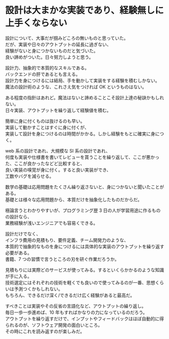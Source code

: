 # 設計は大まかな実装であり、経験無しに上手くならない

設計について、大事だが掴みどころの無いものと思っていた。  
だが、実装や日々のアウトプットの延長に過ぎない、  
経験がないと身につかないものだと気づいた。  
良い諦めがついた。日々努力しようと思う。

設計力、抽象的で本質的なスキルである。  
バックエンドの肝であるとも言える。  
設計力を身につけるには結局、手を動かして実装をする経験を積むしかない。  
魔法の設計術のような、これさえ気をつければ OK というものはない。

ある程度の指針はあれど。魔法はないと諦めることこそ設計上達の秘訣かもしれない。  
日々実装、アウトプットを繰り返して経験値を積む。

簡単に身に付くものは抜けるのも早い。  
実装して動かすことはすぐに身に付くが、  
実装して設計を身につけるのは時間がかかる。しかし経験をもとに確実に身につく。

web 系の設計であれ、大規模な SI 系の設計であれ、  
何度も実装や仕様書を書いてレビューを貰うことを繰り返して、ここが悪かった、ここが良かったなどど比較すると、  
良い実装の嗅覚が身に付く。すると良い実装ができ、  
工数やバグを減らせる。

数学の基礎は応用問題をたくさん繰り返さないと、身につかないと聞いたことがある。  
基礎とは様々な応用問題から、本質だけを抽象化したものだからだ。

極論言うとわかりやすいが、プログラミング歴 3 日の人が学習用途に作るものの設計なら、  
業務経験が浅いエンジニアでも容易くできる。

設計だけでなく、  
インフラ費用の見積もり、要件定義、チーム開発力のような、  
本質的で抽象的なものを身につけるには具体的な実装のアウトプットを繰り返す必要がある。  
書籍、7 つの習慣で言うところの刃を研ぐ作業だろうか。

見積もりには実際どのサービスが使ってみる。するといくらかかるのような知識が手に入る。  
技術選定にはそれぞれの技術を軽くでも良いので使ってみるのが一番、思想くらいは予測つくかもしれない。  
もちろん、できるだけ深く/できるだけ広く経験があると最高だ。

すべきことは実装やその反省の言語化など、アウトプットの繰り返し。  
毎日一歩一歩進めば、10 年もすればかなりの力になっているのだろう。  
アウトプットを繰り返すだけで、インプットやフィードバックはほぼ自動的に得られるのが、ソフトウェア開発の面白いところ。  
その時にこれを読み返すのが楽しみだ。  

